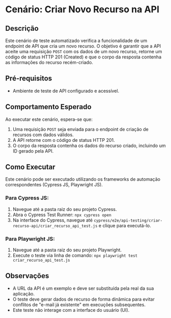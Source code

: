 # Cenário: Criar Novo Recurso na API

## Descrição

Este cenário de teste automatizado verifica a funcionalidade de um endpoint de API que cria um novo recurso. O objetivo é garantir que a API aceite uma requisição `POST` com os dados de um novo recurso, retorne um código de status HTTP 201 (Created) e que o corpo da resposta contenha as informações do recurso recém-criado.

## Pré-requisitos

* Ambiente de teste de API configurado e acessível.

## Comportamento Esperado

Ao executar este cenário, espera-se que:
1. Uma requisição `POST` seja enviada para o endpoint de criação de recursos com dados válidos.
2. A API retorne com o código de status HTTP 201.
3. O corpo da resposta contenha os dados do recurso criado, incluindo um ID gerado pela API.

## Como Executar

Este cenário pode ser executado utilizando os frameworks de automação correspondentes (Cypress JS, Playwright JS).

### Para Cypress JS:
1. Navegue até a pasta raiz do seu projeto Cypress.
2. Abra o Cypress Test Runner: `npx cypress open`
3. Na interface do Cypress, navegue até `cypress/e2e/api-testing/criar-recurso-api/criar_recurso_api_test.js` e clique para executá-lo.

### Para Playwright JS:
1. Navegue até a pasta raiz do seu projeto Playwright.
2. Execute o teste via linha de comando: `npx playwright test criar_recurso_api_test.js`

## Observações

* A URL da API é um exemplo e deve ser substituída pela real da sua aplicação.
* O teste deve gerar dados de recurso de forma dinâmica para evitar conflitos de "e-mail já existente" em execuções subsequentes.
* Este teste não interage com a interface do usuário (UI).